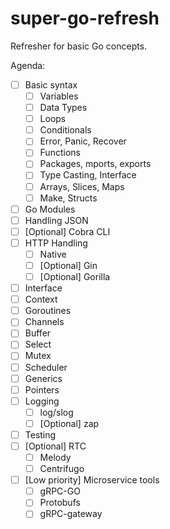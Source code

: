 # super-go-refresh
Refresher for basic Go concepts.

Agenda:

- [ ] Basic syntax
    - [ ] Variables
    - [ ] Data Types
    - [ ] Loops
    - [ ] Conditionals
    - [ ] Error, Panic, Recover
    - [ ] Functions
    - [ ] Packages, mports, exports
    - [ ] Type Casting, Interface
    - [ ] Arrays, Slices, Maps
    - [ ] Make, Structs
- [ ] Go Modules
- [ ] Handling JSON
- [ ] [Optional] Cobra CLI
- [ ] HTTP Handling
    - [ ] Native
    - [ ] [Optional] Gin
    - [ ] [Optional] Gorilla
- [ ] Interface
- [ ] Context
- [ ] Goroutines
- [ ] Channels
- [ ] Buffer
- [ ] Select
- [ ] Mutex
- [ ] Scheduler
- [ ] Generics
- [ ] Pointers
- [ ] Logging
    - [ ] log/slog
    - [ ] [Optional] zap
- [ ] Testing
- [ ] [Optional] RTC
    - [ ] Melody
    - [ ] Centrifugo
- [ ] [Low priority] Microservice tools
    - [ ] gRPC-GO
    - [ ] Protobufs
    - [ ] gRPC-gateway
